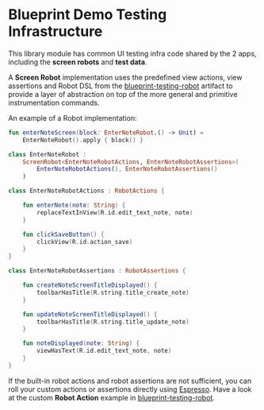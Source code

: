 # Blueprint Demo Testing Infrastructure

This library module has common UI testing infra code shared by the 2 apps, including the **screen robots** and **test data**.

A **Screen Robot** implementation uses the predefined view actions, view assertions and Robot DSL from the [blueprint-testing-robot][testing-robot] artifact to provide a layer of abstraction on top of the more general and primitive instrumentation commands.  

An example of a Robot implementation:

```kotlin
fun enterNoteScreen(block: EnterNoteRobot.() -> Unit) =
    EnterNoteRobot().apply { block() }

class EnterNoteRobot :
    ScreenRobot<EnterNoteRobotActions, EnterNoteRobotAssertions>(
        EnterNoteRobotActions(), EnterNoteRobotAssertions()
    )

class EnterNoteRobotActions : RobotActions {

    fun enterNote(note: String) {
        replaceTextInView(R.id.edit_text_note, note)
    }

    fun clickSaveButton() {
        clickView(R.id.action_save)
    }
}

class EnterNoteRobotAssertions : RobotAssertions {

    fun createNoteScreenTitleDisplayed() {
        toolbarHasTitle(R.string.title_create_note)
    }

    fun updateNoteScreenTitleDisplayed() {
        toolbarHasTitle(R.string.title_update_note)
    }

    fun noteDisplayed(note: String) {
        viewHasText(R.id.edit_text_note, note)
    }
}
```

If the built-in robot actions and robot assertions are not sufficient, you can roll your custom actions or assertions directly using [Espresso][espresso]. Have a look at the custom **Robot Action** example in [blueprint-testing-robot][custom-robot-action].

[testing-robot]: /blueprint-testing-robot
[custom-robot-action]: /blueprint-testing-robot#building-custom-robot-actions-and-robot-assertions
[espresso]: https://developer.android.com/training/testing/espresso
